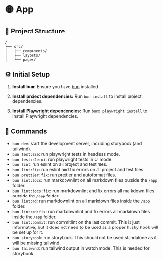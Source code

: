 # 🟡 App

## 🚀 Project Structure

```text
/
├── src/
│   ├── components/
│   ├── layouts/
│   └── pages/
```

## ⚙️ Initial Setup

1. **Install bun:**
   Ensure you have [bun](https://bun.sh/) installed.

2. **Install project dependencies:**
   Run `bun install` to install project dependencies.

3. **Install Playwright dependencies:**
   Run `bunx playwright install` to install Playwright dependencies.

## 🧞 Commands

- `bun dev`: start the development server, including storybook (and tailwind).
- `bun test:e2e`: run playwright tests in headless mode.
- `bun test:e2e:ui`: run playwright tests in UI mode.
- `bun lint`: run eslint on all project and test files.
- `bun lint:fix`: run eslint and fix errors on all project and test files.
- `bun prettier:fix`: run prettier and autoformat files.
- `bun lint:docs`: run markdownlint on all markdown files outside the `/app` folder.
- `bun lint:docs:fix`: run markdownlint and fix errors all markdown files
outside the `/app` folder.
- `bun lint:md`: run markdownlint on all markdown files inside the `/app` folder.
- `bun lint:md:fix`: run markdownlint and fix errors all markdown files inside
the `/app` folder.
- `bun lint:commit`: run commitlint on the last commit. This is just
informative, but it does not need to be used as a proper husky hook will be set
up for it.
- `bun storybook`: run storybook. This should not be used standalone as it will
be missing tailwind.
- `bun tailwind`: run tailwind output in watch mode. This is needed for
storybook
